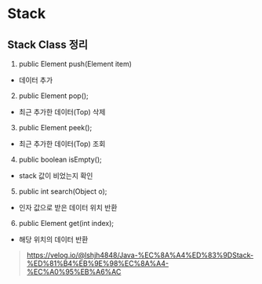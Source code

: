 # Stack

## Stack Class 정리

1. public Element push(Element item)
- 데이터 추가

2. public Element pop();
- 최근 추가한 데이터(Top) 삭제

3. public Element peek();
- 최근 추가한 데이터(Top) 조회

4. public boolean isEmpty();
- stack 값이 비었는지 확인

5. public int search(Object o);
- 인자 값으로 받은 데이터 위치 반환

6. public Element get(int index);
- 해당 위치의 데이터 반환

> https://velog.io/@lshjh4848/Java-%EC%8A%A4%ED%83%9DStack-%ED%81%B4%EB%9E%98%EC%8A%A4-%EC%A0%95%EB%A6%AC